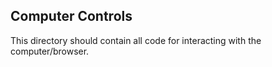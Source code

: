 ## Computer Controls 

This directory should contain all code for interacting with the computer/browser. 
